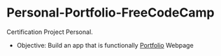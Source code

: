 # Personal-Portfolio-FreeCodeCamp
Certification Project Personal.

* Objective:
   Build an app that is functionally [Portfolio](https://personal-portfolio.freecodecamp.rocks/) Webpage

